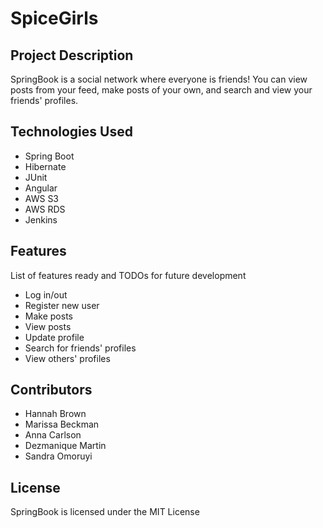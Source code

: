 # SpiceGirls
## Project Description
SpringBook is a social network where everyone is friends! You can view posts from your feed, make posts of your own, and search and view your friends' profiles.

## Technologies Used

* Spring Boot
* Hibernate
* JUnit
* Angular
* AWS S3
* AWS RDS
* Jenkins

## Features

List of features ready and TODOs for future development
* Log in/out
* Register new user
* Make posts
* View posts
* Update profile
* Search for friends' profiles
* View others' profiles

## Contributors

- Hannah Brown
- Marissa Beckman
- Anna Carlson
- Dezmanique Martin
- Sandra Omoruyi

## License

SpringBook is licensed under the MIT License



